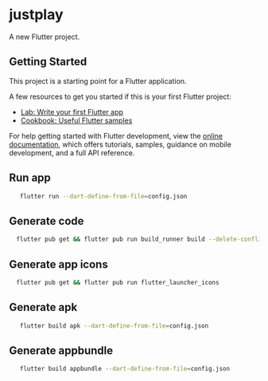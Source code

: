 # justplay

A new Flutter project.

## Getting Started

This project is a starting point for a Flutter application.

A few resources to get you started if this is your first Flutter project:

- [Lab: Write your first Flutter app](https://docs.flutter.dev/get-started/codelab)
- [Cookbook: Useful Flutter samples](https://docs.flutter.dev/cookbook)

For help getting started with Flutter development, view the
[online documentation](https://docs.flutter.dev/), which offers tutorials,
samples, guidance on mobile development, and a full API reference.

## Run app

```bash
   flutter run --dart-define-from-file=config.json
```

## Generate code

```bash
  flutter pub get && flutter pub run build_runner build --delete-conflicting-outputs
```

## Generate app icons

```bash
  flutter pub get && flutter pub run flutter_launcher_icons
```

## Generate apk

```bash
   flutter build apk --dart-define-from-file=config.json
```

## Generate appbundle

```bash
   flutter build appbundle --dart-define-from-file=config.json
```

